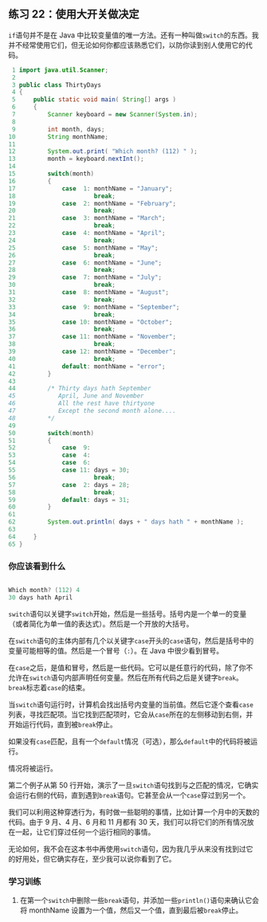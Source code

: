 ## 练习 22：使用大开关做决定

`if`语句并不是在 Java 中比较变量值的唯一方法。还有一种叫做`switch`的东西。我并不经常使用它们，但无论如何你都应该熟悉它们，以防你读到别人使用它的代码。

```java
 1 import java.util.Scanner;
 2 
 3 public class ThirtyDays
 4 {
 5     public static void main( String[] args )
 6     {
 7         Scanner keyboard = new Scanner(System.in);
 8 
 9         int month, days;
10         String monthName;
11 
12         System.out.print( "Which month? (1­12) " );
13         month = keyboard.nextInt();
14 
15         switch(month)
16         {
17             case  1: monthName = "January";
18                      break;
19             case  2: monthName = "February";
20                      break;
21             case  3: monthName = "March";
22                      break;
23             case  4: monthName = "April";
24                      break;
25             case  5: monthName = "May";
26                      break;
27             case  6: monthName = "June";
28                      break;
29             case  7: monthName = "July";
30                      break;
31             case  8: monthName = "August";
32                      break;
33             case  9: monthName = "September";
34                      break;
35             case 10: monthName = "October";
36                      break;
37             case 11: monthName = "November";
38                      break;
39             case 12: monthName = "December";
40                      break;
41             default: monthName = "error";
42         }
43 
44         /* Thirty days hath September
45            April, June and November
46            All the rest have thirty­one
47            Except the second month alone....
48         */
49 
50         switch(month)
51         {
52             case  9:
53             case  4:
54             case  6:
55             case 11: days = 30;
56                      break;
57             case  2: days = 28;
58                      break;
59             default: days = 31;
60         }
61 
62         System.out.println( days + " days hath " + monthName );
63 
64     }
65 }
```

### 你应该看到什么

```java

Which month? (1­12) 4
30 days hath April
```

`switch`语句以关键字`switch`开始，然后是一些括号。括号内是一个单一的变量（或者简化为单一值的表达式）。然后是一个开放的大括号。

在`switch`语句的主体内部有几个以关键字`case`开头的`case`语句，然后是括号中的变量可能相等的值。然后是一个冒号（`:`）。在 Java 中很少看到冒号。

在`case`之后，是值和冒号，然后是一些代码。它可以是任意行的代码，除了你不允许在`switch`语句内部声明任何变量。然后在所有代码之后是关键字`break`。`break`标志着`case`的结束。

当`switch`语句运行时，计算机会找出括号内变量的当前值。然后它逐个查看`case`列表，寻找匹配项。当它找到匹配项时，它会从`case`所在的左侧移动到右侧，并开始运行代码，直到被`break`停止。

如果没有`case`匹配，且有一个`default`情况（可选），那么`default`中的代码将被运行。

情况将被运行。

第二个例子从第 50 行开始，演示了一旦`switch`语句找到与之匹配的情况，它确实会运行右侧的代码，直到遇到`break`语句。它甚至会从一个`case`穿过到另一个。

我们可以利用这种穿透行为，有时做一些聪明的事情，比如计算一个月中的天数的代码。由于 9 月、4 月、6 月和 11 月都有 30 天，我们可以将它们的所有情况放在一起，让它们穿过任何一个运行相同的事情。

无论如何，我不会在这本书中再使用`switch`语句，因为我几乎从来没有找到过它的好用处，但它确实存在，至少我可以说你看到了它。

### 学习训练

1.  在第一个`switch`中删除一些`break`语句，并添加一些`println()`语句来确认它会将 monthName 设置为一个值，然后又一个值，直到最后被`break`停止。

